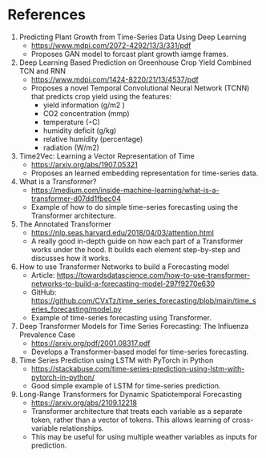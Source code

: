 # References

1. Predicting Plant Growth from Time-Series Data Using Deep Learning
    - <https://www.mdpi.com/2072-4292/13/3/331/pdf>
    - Proposes GAN model to forcast plant growth iamge frames.
2. Deep Learning Based Prediction on Greenhouse Crop Yield Combined TCN and RNN
    - <https://www.mdpi.com/1424-8220/21/13/4537/pdf>
    - Proposes a novel Temporal Convolutional Neural Network (TCNN) that predicts crop yield using the features:
      - yield information (g/m2 )
      - CO2 concentration (mmp)
      - temperature (◦C)
      - humidity deficit (g/kg)
      - relative humidity (percentage)
      - radiation (W/m2)
3. Time2Vec: Learning a Vector Representation of Time
    - <https://arxiv.org/abs/1907.05321>
    - Proposes an learned embedding representation for time-series data.
4. What is a Transformer?
    - <https://medium.com/inside-machine-learning/what-is-a-transformer-d07dd1fbec04>
    - Example of how to do simple time-series forecasting using the Transformer architecture.
5. The Annotated Transformer
    - <https://nlp.seas.harvard.edu/2018/04/03/attention.html>
    - A really good in-depth guide on how each part of a Transformer works under the hood. It builds each element step-by-step and discusses how it works.
6. How to use Transformer Networks to build a Forecasting model
    - Article: <https://towardsdatascience.com/how-to-use-transformer-networks-to-build-a-forecasting-model-297f9270e630>
    - GitHub: <https://github.com/CVxTz/time_series_forecasting/blob/main/time_series_forecasting/model.py>
    - Example of time-series forecasting using Transformer.
7. Deep Transformer Models for Time Series Forecasting: The Influenza Prevalence Case
    - <https://arxiv.org/pdf/2001.08317.pdf>
    - Develops a Transformer-based model for time-series forecasting.
8. Time Series Prediction using LSTM with PyTorch in Python
    - <https://stackabuse.com/time-series-prediction-using-lstm-with-pytorch-in-python/>
    - Good simple example of LSTM for time-series prediction.
9. Long-Range Transformers for Dynamic Spatiotemporal Forecasting
    - <https://arxiv.org/abs/2109.12218>
    - Transformer architecture that treats each variable as a separate token, rather than a vector of tokens. This allows learning of cross-variable relationships.
    - This may be useful for using multiple weather variables as inputs for prediction.
